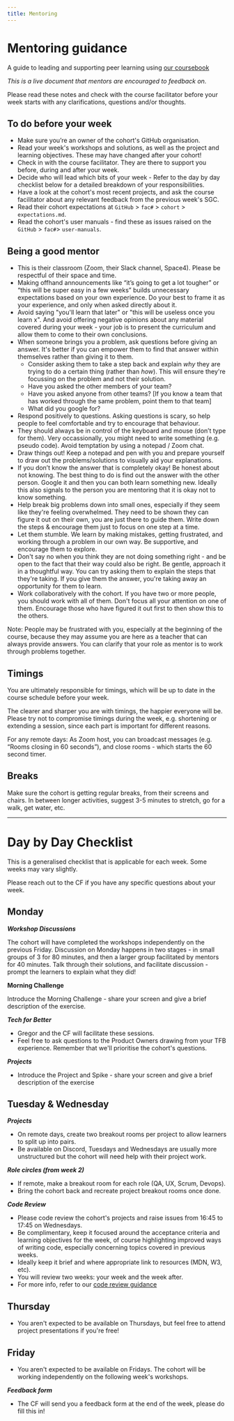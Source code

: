 ```yaml
---
title: Mentoring
---
```


# Mentoring guidance

A guide to leading and supporting peer learning using [our coursebook](https://learn.foundersandcoders.com)

_This is a live document that mentors are encouraged to feedback on._

Please read these notes and check with the course facilitator before your week starts with any clarifications, questions and/or thoughts.

## To do before your week

- Make sure you’re an owner of the cohort's GitHub organisation.
- Read your week's workshops and solutions, as well as the project and learning objectives. These may have changed after your cohort!
- Check in with the course facilitator. They are there to support you before, during and after your week.
- Decide who will lead which bits of your week - Refer to the day by day checklist below for a detailed breakdown of your responsibilities.
- Have a look at the cohort's most recent projects, and ask the course facilitator about any relevant feedback from the previous week's SGC.
- Read their cohort expectations at `GitHub` > `fac#` > `cohort` > `expectations.md`.
- Read the cohort's user manuals - find these as issues raised on the `GitHub` > `fac#`> `user-manuals`.

## Being a good mentor

- This is their classroom (Zoom, their Slack channel, Space4). Please be respectful of their space and time.
- Making offhand announcements like “it’s going to get a lot tougher” or “this will be super easy in a few weeks” builds unnecessary expectations based on your own experience. Do your best to frame it as your experience, and only when asked directly about it.
- Avoid saying "you'll learn that later" or "this will be useless once you learn x". And avoid offering negative opinions about any material covered during your week - your job is to present the curriculum and allow them to come to their own conclusions.
- When someone brings you a problem, ask questions before giving an answer. It's better if you can empower them to find that answer within themselves rather than giving it to them.
  - Consider asking them to take a step back and explain _why_ they are trying to do a certain thing (rather than _how_). This will ensure they're focussing on the problem and not their solution.
  - Have you asked the other members of your team?
  - Have you asked anyone from other teams? [If you know a team that has worked through the same problem, point them to that team]
  - What did you google for?
- Respond positively to questions. Asking questions is scary, so help people to feel comfortable and try to encourage that behaviour.
- They should always be in control of the keyboard and mouse (don’t type for them). Very occassionally, you might need to write something (e.g. pseudo code). Avoid temptation by using a notepad / Zoom chat.
- Draw things out! Keep a notepad and pen with you and prepare yourself to draw out the problems/solutions to visually aid your explanations.
- If you don’t know the answer that is completely okay! Be honest about not knowing. The best thing to do is find out the answer with the other person. Google it and then you can both learn something new. Ideally this also signals to the person you are mentoring that it is okay not to know something.
- Help break big problems down into small ones, especially if they seem like they're feeling overwhelmed. They need to be shown they can figure it out on their own, you are just there to guide them. Write down the steps & encourage them just to focus on one step at a time.
- Let them stumble. We learn by making mistakes, getting frustrated, and working through a problem in our own way. Be supportive, and encourage them to explore.
- Don't say no when you think they are not doing something right - and be open to the fact that their way could also be right. Be gentle, approach it in a thoughtful way. You can try asking them to explain the steps that they're taking. If you give them the answer, you're taking away an opportunity for them to learn.
- Work collaboratively with the cohort. If you have two or more people, you should work with all of them. Don't focus all your attention on one of them. Encourage those who have figured it out first to then show this to the others.

Note: People may be frustrated with you, especially at the beginning of the course, because they may assume you are here as a teacher that can always provide answers. You can clarify that your role as mentor is to work through problems together.

## Timings

You are ultimately responsible for timings, which will be up to date in the course schedule before your week.

The clearer and sharper you are with timings, the happier everyone will be. Please try not to compromise timings during the week, e.g. shortening or extending a session, since each part is important for different reasons.

For any remote days: As Zoom host, you can broadcast messages (e.g. “Rooms closing in 60 seconds”), and close rooms - which starts the 60 second timer.

## Breaks

Make sure the cohort is getting regular breaks, from their screens and chairs. In between longer activities, suggest 3-5 minutes to stretch, go for a walk, get water, etc.

---

# Day by Day Checklist

This is a generalised checklist that is applicable for each week. Some weeks may vary slightly.

Please reach out to the CF if you have any specific questions about your week.

## Monday

_**Workshop Discussions**_

The cohort will have completed the workshops independently on the previous Friday. Discussion on Monday happens in two stages - in small groups of 3 for 80 minutes, and then a larger group facilitated by mentors for 40 minutes. Talk through their solutions, and facilitate discussion - prompt the learners to explain what they did!

**Morning Challenge**

Introduce the Morning Challenge - share your screen and give a brief description of the exercise.

_**Tech for Better**_

- Gregor and the CF will facilitate these sessions.
- Feel free to ask questions to the Product Owners drawing from your TFB experience. Remember that we'll prioritise the cohort's questions.

_**Projects**_

- Introduce the Project and Spike - share your screen and give a brief description of the exercise

## Tuesday & Wednesday

_**Projects**_

- On remote days, create two breakout rooms per project to allow learners to split up into pairs.
- Be available on Discord, Tuesdays and Wednesdays are usually more unstructured but the cohort will need help with their project work.

_**Role circles (from week 2)**_

- If remote, make a breakout room for each role (QA, UX, Scrum, Devops).
- Bring the cohort back and recreate project breakout rooms once done.

_**Code Review**_

- Please code review the cohort's projects and raise issues from 16:45 to 17:45 on Wednesdays.
- Be complimentary, keep it focused around the acceptance criteria and learning objectives for the week, of course highlighting improved ways of writing code, especially concerning topics covered in previous weeks.
- Ideally keep it brief and where appropriate link to resources (MDN, W3, etc).
- You will review two weeks: your week and the week after.
- For more info, refer to our [code review guidance](https://learn.foundersandcoders.com/course/handbook/code-review/)

## Thursday

- You aren't expected to be available on Thursdays, but feel free to attend project presentations if you're free!

## Friday

- You aren't expected to be available on Fridays. The cohort will be working independently on the following week's workshops.

_**Feedback form**_

- The CF will send you a feedback form at the end of the week, please do fill this in!
